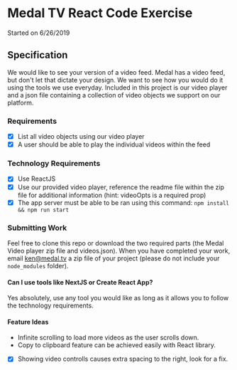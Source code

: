 # Medal TV React Code Exercise

Started on 6/26/2019

## Specification

We would like to see your version of a video feed. Medal has a video feed, but don't let that dictate your design. We want to see how you would do it using the tools we use everyday. Included in this project is our video player and a json file containing a collection of video objects we support on our platform.

### Requirements

- [x] List all video objects using our video player
- [x] A user should be able to play the individual videos within the feed

### Technology Requirements

- [x] Use ReactJS
- [x] Use our provided video player, reference the readme file within the zip file for additional information (hint: videoOpts is a required prop)
- [x] The app server must be able to be ran using this command:
      `npm install && npm run start`

### Submitting Work

Feel free to clone this repo or download the two required parts (the Medal Video player zip file and videos.json). When you have completed your work, email ken@medal.tv a zip file of your project (please do not include your `node_modules` folder).

#### Can I use tools like NextJS or Create React App?

Yes absolutely, use any tool you would like as long as it allows you to follow the technology requirements.

#### Feature Ideas

- Infinite scrolling to load more videos as the user scrolls down.
- Copy to clipboard feature can be achieved easily with React library.
- [x] Showing video controlls causes extra spacing to the right, look for a fix.
